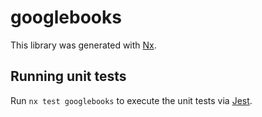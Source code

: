 # googlebooks

This library was generated with [Nx](https://nx.dev).

## Running unit tests

Run `nx test googlebooks` to execute the unit tests via [Jest](https://jestjs.io).
